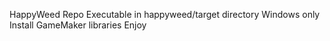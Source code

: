 HappyWeed Repo
Executable in happyweed/target directory
Windows only
Install GameMaker libraries 
Enjoy
